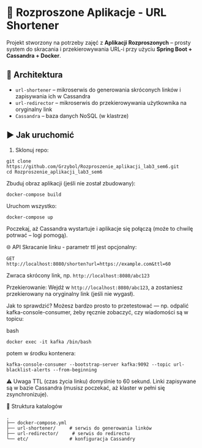 # 🔗 Rozproszone Aplikacje - URL Shortener

Projekt stworzony na potrzeby zajęć z **Aplikacji Rozproszonych** – prosty system do skracania i przekierowywania URL-i przy użyciu **Spring Boot + Cassandra + Docker**.

## 🧱 Architektura

- `url-shortener` – mikroserwis do generowania skróconych linków i zapisywania ich w Cassandra
- `url-redirector` – mikroserwis do przekierowywania użytkownika na oryginalny link
- `Cassandra` – baza danych NoSQL (w klastrze)

## ▶️ Jak uruchomić

1. Sklonuj repo:
```
git clone https://github.com/Grzybol/Rozproszenie_aplikacji_lab3_sem6.git
cd Rozproszenie_aplikacji_lab3_sem6
```

Zbuduj obraz aplikacji (jeśli nie został zbudowany):
```
docker-compose build
```

Uruchom wszystko:
```
docker-compose up
```

Poczekaj, aż Cassandra wystartuje i aplikacje się połączą (może to chwilę potrwać – logi pomogą).

🌐 API
Skracanie linku - parametr ttl jest opcjonalny:
```
GET
http://localhost:8080/shorten?url=https://example.com&ttl=60
```
Zwraca skrócony link, np. 
```http://localhost:8080/abc123```

Przekierowanie:
Wejdź w ```http://localhost:8080/abc123```, a zostaniesz przekierowany na oryginalny link (jeśli nie wygasł).

Jak to sprawdzić?
Możesz bardzo prosto to przetestować — np. odpalić kafka-console-consumer, żeby ręcznie zobaczyć, czy wiadomości są w topicu:

bash
```
docker exec -it kafka /bin/bash
```
potem w środku kontenera:
```
kafka-console-consumer --bootstrap-server kafka:9092 --topic url-blacklist-alerts --from-beginning
```
⚠️ Uwaga
TTL (czas życia linku) domyślnie to 60 sekund.
Linki zapisywane są w bazie Cassandra (musisz poczekać, aż klaster w pełni się zsynchronizuje).

📂 Struktura katalogów
```
.
├── docker-compose.yml
├── url-shortener/     # serwis do generowania linków
├── url-redirector/     # serwis do redirectu
└── etc/               # konfiguracja Cassandry
```
